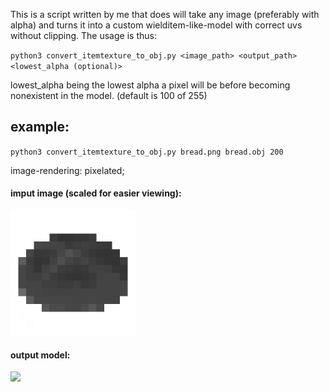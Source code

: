 This is a script written by me that does will take any image (preferably with alpha)
and turns it into a custom wielditem-like-model with correct uvs without clipping.
The usage is thus:

`python3 convert_itemtexture_to_obj.py <image_path> <output_path> <lowest_alpha (optional)>`

lowest_alpha being the lowest alpha a pixel will be before becoming nonexistent in the model. (default is 100 of 255)

## example:

`python3 convert_itemtexture_to_obj.py bread.png bread.obj 200`

image-rendering: pixelated;

#### imput image (scaled for easier viewing):
<img src="bread.png" width="200">

#### output model:
<img src="bread.gif" width="200">
